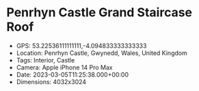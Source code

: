 # Penrhyn Castle Grand Staircase Roof

- GPS: 53.22536111111111,-4.094833333333333
- Location: Penrhyn Castle, Gwynedd, Wales, United Kingdom
- Tags: Interior, Castle
- Camera: Apple iPhone 14 Pro Max
- Date: 2023-03-05T11:25:38.000+00:00
- Dimensions: 4032x3024
